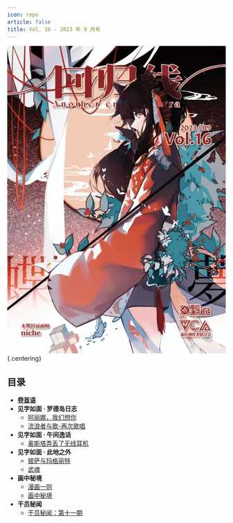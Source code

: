 ```yaml
---
icon: repo
article: false
title: Vol. 16 - 2023 年 9 月号
---
```


![](./res/cover.webp) {.centering}

## 目录

- [**卷首语**](intro.html)
- **见字如面 · 罗德岛日志**
  - [阿丽娜，我们想你](article1.html)
  - [流浪者与歌-再次歌唱](article2.html)
- **见字如面 · 午间逸话**
  - [奥斯塔弄丢了无线耳机](article3.html)
- **见字如面 · 此地之外**
  - [披萨与玛格丽特](article4.html)
  - [武魂](article5.html)
- **画中秘境**
  - [漫画一则](comic1.html)
  - [画中秘境](paintings.html)
- **干员秘闻**
  - [干员秘闻：第十一期](ope_sec.html)

<FakeAds />